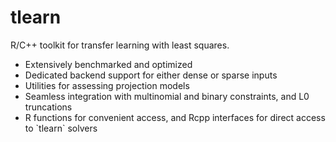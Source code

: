 # tlearn

R/C++ toolkit for transfer learning with least squares. 

<ul>
  <li>Extensively benchmarked and optimized</li>
  <li>Dedicated backend support for either dense or sparse inputs</li>
  <li>Utilities for assessing projection models
  <li>Seamless integration with multinomial and binary constraints, and L0 truncations</li>
  <li>R functions for convenient access, and Rcpp interfaces for direct access to `tlearn` solvers</li>
</ul>
